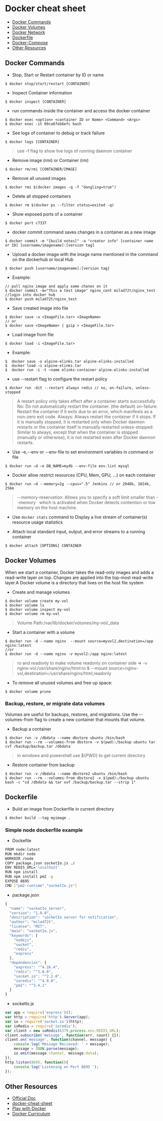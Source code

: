 # Docker cheat sheet

* [Docker Commands](docker-commands)
* [Docker Volumes](docker-volumes)
* [Docker Network](docker-network)
* [Dockerfile](dockerfile)
* [Docker-Compose](dokcer-compose)
* [Other Resources](other-resources)

## Docker Commands
* Stop, Start or Restart container by ID or name
```
$ docker stop/start/restart [CONTAINER]
```

* Inspect Container information
```
$ docker inspect [CONTAINER]
```

* run commands inside the container and access the docker container
```
$ docker exec <option> <container ID or Name> <Command> <Args>
$ docker exec -it 09ca6feb6efc bash
```

* See logs of container to debug or track failure
```
$ docker logs [CONTAINER]
```

> use -f flag to show live logs of running daemon container

* Remove image (rmi) or Container (rm)
```
$ docker rm/rmi [CONTAINER/IMAGE]
```

* Remove all unused images
```
$ docker rmi $(docker images -q -f "dangling=true")
```

* Delete all stopped containers
```
$ docker rm $(docker ps --filter status=exited -q)
```

* Show exposed ports of a container
```
$ docker port c7337
```

* docker commit command saves changes in a container as a new image
```
$ docker commit -m "[build notes]" -a "creator info" [container name or ID] [username/imagename]:[version tag]
```

* Upload a docker image with the image name mentioned in the command on the dockerhub or local Hub
```
$ docker push [username/imagename]:[version tag]
```

* Example: 
```
// pull nginx image and apply some chanes on it
$ docker commit -m="This a test image" nginx_cont milad72t/nginx_test
//login into docker hub
$ docker push milad72t/nginx_test
```

* Save created image into file
```
$ docker save -o <ImageFile.tar> <ImageName>
// or
$ docker save <ImageName> | gzip > <ImageFile.tar> 
```

* Load image from file
```
$ docker load -i <ImageFile.tar>
```

* Example:
```
$  docker save -o alpine-elinks.tar alpine-elinks-installed
$  docker load –i alpine-elinks.tar
$  docker run -i -t –name elinks-container alpine-elinks-installed
```

* use --restart flag to configure the restart policy
```
$ docker run -dit --restart always redis // no, on-failure, unless-stopped
```

> A restart policy only takes effect after a container starts successfully
No: Do not automatically restart the container. (the default)
on-failure: Restart the container if it exits due to an error, which manifests as a non-zero exit code.
Always: Always restart the container if it stops. If it is manually stopped, it is restarted only when Docker daemon restarts or the container itself is manually restarted
unless-stopped: Similar to always, except that when the container is stopped (manually or otherwise), it is not restarted even after Docker daemon restarts.


* Use –e,--env or --env-file to set environment variables in command or file 
```
$ docker run –d –e DB_NAME=mydb --env-file env.list mysql 
```

* Docker allow restrict resources (CPU, Mem, GPU, …) on each container
```
$ docker run –d --memory=2g --cpus=".5" Jenkins // or 2048b, 1024k, 256m
```

> --memory-reservation: Allows you to specify a soft limit smaller than --memory   which is activated when Docker detects contention or low memory on the host machine.


* Use  ``docker stats`` command to Display a live stream of container(s) resource usage statistics

* Attach local standard input, output, and error streams to a running container
```
$ docker attach [OPTIONS] CONTAINER
```


## Docker Volumes
When we start a container, Docker takes the read-only images and adds a read-write layer on top. Changes are applied into the top-most read-write layer.A Docker volume is a directory that lives on the host file system

* Create and manage volumes
```
$ docker volume create my-vol
$ docker volume ls
$ docker volume inspect my-vol
$ docker volume rm my-vol
```

> Volume Path:/var/lib/docker/volumes/my-vol/_data   
* Start a container with a volume
```
$ docker run -d --name nginx  --mount source=myvol2,destination=/app nginx:latest
//or
$ docker run -d --name nginx -v myvol2:/app nginx:latest
```

> ro and readonly to make volume readonly on container side => -v nginx-vol:/usr/share/nginx/html:ro & --mount source=nginx-vol,destination=/usr/share/nginx/html,readonly

* To remove all unused volumes and free up space:
```
$ docker volume prune
```

### Backup, restore, or migrate data volumes
Volumes are useful for backups, restores, and migrations. Use the --volumes-from flag to create a new container that mounts that volume.

* Backup a container
```
$ docker run -v /dbdata --name dbstore ubuntu /bin/bash
$ docker run --rm --volumes-from dbstore -v $(pwd):/backup ubuntu tar cvf /backup/backup.tar /dbdata
```

> in windows and powershell use ${PWD} to get current directory

* Restore container from backup
```
$ docker run -v /dbdata --name dbstore2 ubuntu /bin/bash
$ docker run --rm --volumes-from dbstore2 -v $(pwd):/backup ubuntu bash -c "cd /dbdata && tar xvf /backup/backup.tar --strip 1"
```


## Dockerfile
* Build an image from Dockerfile in current directory
```
$ docker build --tag myimage .
```

### Simple node dockerfile example 

* Dockefile
```sh
FROM node:latest
RUN mkdir node
WORKDIR /node
COPY package.json socketIo.js ./
ENV REDIS_URL='localhost'
RUN npm install
RUN npm install pm2 -g
EXPOSE 8695
CMD ["pm2-runtime","socketIo.js"]
```

* package.json 
```js
{
  "name": "socketIo_server",
  "version": "1.0.0",
  "description": "socketIo server for notification",
  "author": "milad72t",
  "license": "MIT",
  "main": "socketIo.js",
  "keywords": [
    "nodejs",
    "socket",
    "redis",
    "express"
  ],
  "dependencies": {
    "express": "^4.16.4",
    "redis": "^2.8.0",
    "socket.io": "^2.2.0",
    "ioredis": "^4.9.0",
    "pm2": "^3.4.1"
  }
}
```

* socketIo.js
```js
var app = require('express')();
var http = require('http').Server(app);
var io = require('socket.io')(http);
var ioRedis = require('ioredis');
var client = new ioRedis(6379,process.env.REDIS_URL);
client.subscribe('message', function(err, count) {});
client.on('message', function(channel, message) {
    console.log('Message Recieved: ' + message);
    message = JSON.parse(message);
    io.emit(message.channel, message.data);
});
http.listen(8695, function(){
    console.log('Listening on Port 8695 ');
});
```

## Other Resources

* [Official Doc](https://docs.docker.com/get-started/)
* [docker-cheat-sheet](https://github.com/wsargent/docker-cheat-sheet)
* [Play with Docker](https://labs.play-with-docker.com/#)
* [Docker Curriculum](https://docker-curriculum.com/)
